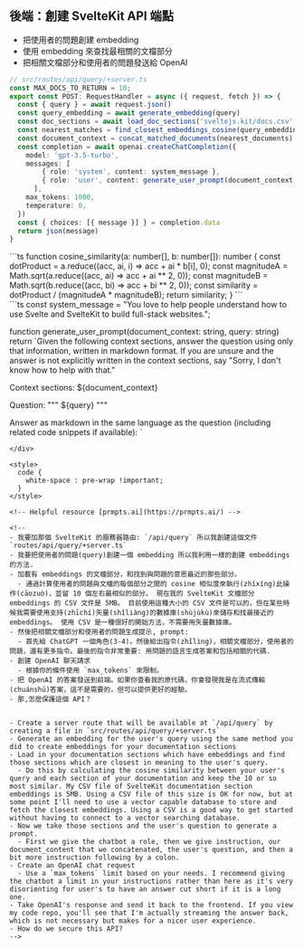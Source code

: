 ## <carbon-bare-metal-server /> 後端：創建 SvelteKit API 端點 <!-- Create SvelteKit back-end API endpoint  -->

<ul>
<li>
<span v-if="$slidev.nav.clicks > 0">
<carbon-3d-print-mesh /> 把使用者的問題創建 embedding <!-- Create embedding of user's query -->
</span>
</li>
<li>
<span v-if="$slidev.nav.clicks > 1">
<fluent-mdl2-documentation /> 使用 embedding 來查找最相關的文檔部分 <!-- Use embeddings to find most relevant documentation sections -->
</span>
</li>
<li>
<span v-if="$slidev.nav.clicks > 3">
<carbon-chat /> 把相關文檔部分和使用者的問題發送給 OpenAI <!-- Send relevant documentation and user's question to OpenAI -->
</span>
</li>
</ul>

```ts {1,3,18|4-5|2,6-7|2,6-7|8,11-14|8,11-14|9-10|15|18-19}
// src/routes/api/query/+server.ts
const MAX_DOCS_TO_RETURN = 10;
export const POST: RequestHandler = async ({ request, fetch }) => {
  const { query } = await request.json()
  const query_embedding = await generate_embedding(query)
  const doc_sections = await load_doc_sections('sveltejs.kit/docs.csv', fetch)
  const nearest_matches = find_closest_embeddings_cosine(query_embedding, doc_sections, MAX_DOCS_TO_RETURN)
  const document_context = concat_matched_documents(nearest_documents)
  const completion = await openai.createChatCompletion({
    model: 'gpt-3.5-turbo',
    messages: [
        { role: 'system', content: system_message },
        { role: 'user', content: generate_user_prompt(document_context, query) },
      ],
    max_tokens: 1000,
    temperature: 0,
  })
  const { choices: [{ message }] } = completion.data
  return json(message)
}
```

<div fixed bottom-10 left-10 right-10 border="~ green" shadow v-if="$slidev.nav.clicks === 3">
```ts
function cosine_similarity(a: number[], b: number[]): number {
  const dotProduct = a.reduce((acc, ai, i) => acc + ai * b[i], 0);
  const magnitudeA = Math.sqrt(a.reduce((acc, ai) => acc + ai ** 2, 0));
  const magnitudeB = Math.sqrt(b.reduce((acc, bi) => acc + bi ** 2, 0));
  const similarity = dotProduct / (magnitudeA * magnitudeB);
  return similarity;
}
```
</div>

<div fixed top-2 left-10 right-10 border="~ green" shadow v-if="$slidev.nav.clicks === 5">
```ts
const system_message = "You love to help people understand how to use Svelte and SvelteKit to build full-stack websites.";

function generate_user_prompt(document_context: string, query: string)
  return `Given the following context sections, answer the question using only that information, written in markdown format. If you are unsure and the answer is not explicitly written in the context sections, say "Sorry, I don't know how to help with that."

Context sections:
${document_context}

Question: """
${query}
"""

Answer as markdown in the same language as the question (including related code snippets if available):
`
```
</div>

<style>
  code {
    white-space : pre-wrap !important;
  }
</style>

<!-- Helpful resource [prmpts.ai](https://prmpts.ai/) -->

<!-- 
- 我要加那個 SvelteKit 的服務器路由: `/api/query` 所以我創建這個文件 `routes/api/query/+server.ts` 
- 我要把使用者的問題(query)創建一個 embedding 所以我利用一樣的創建 embeddings 的方法.
- 加載有 embeddings 的文檔部分，和找到與問題的意思最近的那些部分。
  - 通過計算使用者的問題與文檔的每個部分之間的 cosine 相似度來執行(zhíxíng)此操作(cāozuò)，並留 10 個左右最相似的部分。 現在我的 SvelteKit 文檔部分 embeddings 的 CSV 文件是 5MB。 目前使用這種大小的 CSV 文件是可以的，但在某些時候我需要使用支持(zhīchí)矢量(shǐliàng)的數據庫(shùjùkù)來儲存和找最接近的 embeddings。 使用 CSV 是一種很好的開始方法，不需要用矢量數據庫。
- 然後把相關文檔部分和使用者的問題生成提示, prompt: 
  - 首先給 ChatGPT 一個角色(3-4)，然後給出指令(zhǐlìng)，相關文檔部分，使用者的問題，還有更多指令。最後的指令非常重要: 用問題的語言生成答案和包括相關的代碼.
- 創建 OpenAI 聊天請求
  - 根據你的條件使用 `max_tokens` 來限制。
- 把 OpenAI 的答案發送到前端。如果你查看我的原代碼，你會發現我是在流式傳輸(chuánshū)答案，這不是需要的，但可以提供更好的經驗。
- 那,怎麼保護這個 API？


- Create a server route that will be available at `/api/query` by creating a file in `src/routes/api/query/+server.ts`
- Generate an embedding for the user's query using the same method you did to create embeddings for your documentation sections
- Load in your documentation sections which have embeddings and find those sections which are closest in meaning to the user's query. 
  - Do this by calculating the cosine similarity between your user's query and each section of your documentation and keep the 10 or so most similar. My CSV file of SvelteKit documentation section embeddings is 5MB. Using a CSV file of this size is OK for now, but at some point I'll need to use a vector capable database to store and fetch the closest embeddings. Using a CSV is a good way to get started without having to connect to a vector searching database.
- Now we take those sections and the user's question to generate a prompt.
  - First we give the chatbot a role, then we give instruction, our document_content that we concatenated, the user's question, and then a bit more instruction following by a colon.
- Create an OpenAI chat request
  - Use a `max_tokens` limit based on your needs. I recommend giving the chatbot a limit in your instructions rather than here as it's very disorienting for user's to have an answer cut short if it is a long one.
- Take OpenAI's response and send it back to the frontend. If you view my code repo, you'll see that I'm actually streaming the answer back, which is not necessary but makes for a nicer user experience.
- How do we secure this API?
-->


